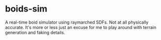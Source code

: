 # boids-sim
A real-time boid simulator using raymarched SDFs. Not at all physically accurate.
It's more or less just an excuse for me to play around with terrain generation and faking details.
